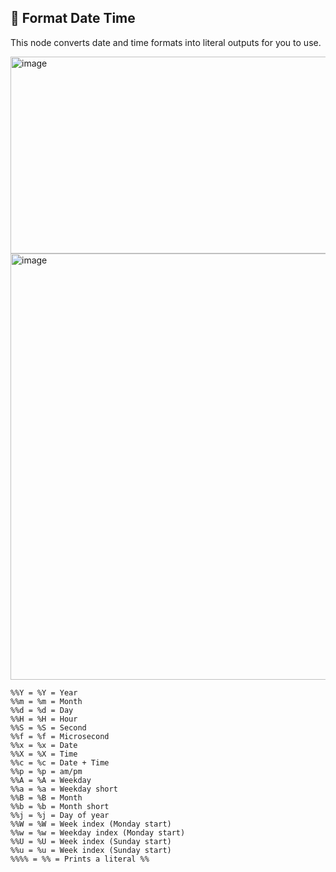 ## 📅 Format Date Time
This node converts date and time formats into literal outputs for you to use.

<img width="1405" height="315" alt="image" src="https://github.com/user-attachments/assets/a54e2a4f-c81b-442c-8965-5eda2c835f17" />

<img width="1420" height="682" alt="image" src="https://github.com/user-attachments/assets/eaf18367-ccf2-4adb-a152-7e85c54118d3" />

```
%%Y = %Y = Year
%%m = %m = Month
%%d = %d = Day
%%H = %H = Hour
%%S = %S = Second
%%f = %f = Microsecond
%%x = %x = Date
%%X = %X = Time
%%c = %c = Date + Time
%%p = %p = am/pm
%%A = %A = Weekday
%%a = %a = Weekday short
%%B = %B = Month
%%b = %b = Month short
%%j = %j = Day of year
%%W = %W = Week index (Monday start)
%%w = %w = Weekday index (Monday start)
%%U = %U = Week index (Sunday start)
%%u = %u = Week index (Sunday start)
%%%% = %% = Prints a literal %%
```
